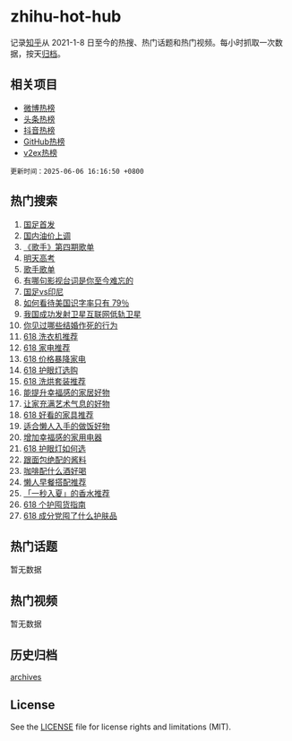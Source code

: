 # zhihu-hot-hub

记录[知乎](https://www.zhihu.com/)从 2021-1-8 日至今的热搜、热门话题和热门视频。每小时抓取一次数据，按天[归档](archives)。

## 相关项目

- [微博热榜](https://github.com/lonnyzhang423/weibo-hot-hub)
- [头条热榜](https://github.com/lonnyzhang423/toutiao-hot-hub)
- [抖音热榜](https://github.com/lonnyzhang423/douyin-hot-hub)
- [GitHub热榜](https://github.com/lonnyzhang423/github-hot-hub)
- [v2ex热榜](https://github.com/lonnyzhang423/v2ex-hot-hub)


`更新时间：2025-06-06 16:16:50 +0800`

## 热门搜索

1. [国足首发](https://www.zhihu.com/search?q=%E5%9B%BD%E8%B6%B3%E9%A6%96%E5%8F%91)
1. [国内油价上调](https://www.zhihu.com/search?q=%E5%9B%BD%E5%86%85%E6%B2%B9%E4%BB%B7%E4%B8%8A%E8%B0%83)
1. [《歌手》第四期歌单](https://www.zhihu.com/search?q=%E3%80%8A%E6%AD%8C%E6%89%8B%E3%80%8B%E7%AC%AC%E5%9B%9B%E6%9C%9F%E6%AD%8C%E5%8D%95)
1. [明天高考](https://www.zhihu.com/search?q=%E6%98%8E%E5%A4%A9%E9%AB%98%E8%80%83)
1. [歌手歌单](https://www.zhihu.com/search?q=%E6%AD%8C%E6%89%8B%E6%AD%8C%E5%8D%95)
1. [有哪句影视台词是你至今难忘的](https://www.zhihu.com/search?q=%E6%9C%89%E5%93%AA%E5%8F%A5%E5%BD%B1%E8%A7%86%E5%8F%B0%E8%AF%8D%E6%98%AF%E4%BD%A0%E8%87%B3%E4%BB%8A%E9%9A%BE%E5%BF%98%E7%9A%84)
1. [国足vs印尼](https://www.zhihu.com/search?q=%E5%9B%BD%E8%B6%B3vs%E5%8D%B0%E5%B0%BC)
1. [如何看待美国识字率只有 79％](https://www.zhihu.com/search?q=%E5%A6%82%E4%BD%95%E7%9C%8B%E5%BE%85%E7%BE%8E%E5%9B%BD%E8%AF%86%E5%AD%97%E7%8E%87%E5%8F%AA%E6%9C%89%2079%EF%BC%85)
1. [我国成功发射卫星互联网低轨卫星](https://www.zhihu.com/search?q=%E6%88%91%E5%9B%BD%E6%88%90%E5%8A%9F%E5%8F%91%E5%B0%84%E5%8D%AB%E6%98%9F%E4%BA%92%E8%81%94%E7%BD%91%E4%BD%8E%E8%BD%A8%E5%8D%AB%E6%98%9F)
1. [你见过哪些结婚作死的行为](https://www.zhihu.com/search?q=%E4%BD%A0%E8%A7%81%E8%BF%87%E5%93%AA%E4%BA%9B%E7%BB%93%E5%A9%9A%E4%BD%9C%E6%AD%BB%E7%9A%84%E8%A1%8C%E4%B8%BA)
1. [618 洗衣机推荐](https://www.zhihu.com/search?q=618%20%E6%B4%97%E8%A1%A3%E6%9C%BA%E6%8E%A8%E8%8D%90)
1. [618 家电推荐](https://www.zhihu.com/search?q=618%20%E5%AE%B6%E7%94%B5%E6%8E%A8%E8%8D%90)
1. [618 价格暴降家电](https://www.zhihu.com/search?q=618%20%E4%BB%B7%E6%A0%BC%E6%9A%B4%E9%99%8D%E5%AE%B6%E7%94%B5)
1. [618 护眼灯选购](https://www.zhihu.com/search?q=618%20%E6%8A%A4%E7%9C%BC%E7%81%AF%E9%80%89%E8%B4%AD)
1. [618 洗烘套装推荐](https://www.zhihu.com/search?q=618%20%E6%B4%97%E7%83%98%E5%A5%97%E8%A3%85%E6%8E%A8%E8%8D%90)
1. [能提升幸福感的家居好物](https://www.zhihu.com/search?q=%E8%83%BD%E6%8F%90%E5%8D%87%E5%B9%B8%E7%A6%8F%E6%84%9F%E7%9A%84%E5%AE%B6%E5%B1%85%E5%A5%BD%E7%89%A9)
1. [让家充满艺术气息的好物](https://www.zhihu.com/search?q=%E8%AE%A9%E5%AE%B6%E5%85%85%E6%BB%A1%E8%89%BA%E6%9C%AF%E6%B0%94%E6%81%AF%E7%9A%84%E5%A5%BD%E7%89%A9)
1. [618 好看的家具推荐](https://www.zhihu.com/search?q=618%20%E5%A5%BD%E7%9C%8B%E7%9A%84%E5%AE%B6%E5%85%B7%E6%8E%A8%E8%8D%90)
1. [适合懒人入手的做饭好物](https://www.zhihu.com/search?q=%E9%80%82%E5%90%88%E6%87%92%E4%BA%BA%E5%85%A5%E6%89%8B%E7%9A%84%E5%81%9A%E9%A5%AD%E5%A5%BD%E7%89%A9)
1. [增加幸福感的家用电器](https://www.zhihu.com/search?q=%E5%A2%9E%E5%8A%A0%E5%B9%B8%E7%A6%8F%E6%84%9F%E7%9A%84%E5%AE%B6%E7%94%A8%E7%94%B5%E5%99%A8)
1. [618 护眼灯如何选](https://www.zhihu.com/search?q=618%20%E6%8A%A4%E7%9C%BC%E7%81%AF%E5%A6%82%E4%BD%95%E9%80%89)
1. [跟面包绝配的酱料](https://www.zhihu.com/search?q=%E8%B7%9F%E9%9D%A2%E5%8C%85%E7%BB%9D%E9%85%8D%E7%9A%84%E9%85%B1%E6%96%99)
1. [咖啡配什么酒好喝](https://www.zhihu.com/search?q=%E5%92%96%E5%95%A1%E9%85%8D%E4%BB%80%E4%B9%88%E9%85%92%E5%A5%BD%E5%96%9D)
1. [懒人早餐搭配推荐](https://www.zhihu.com/search?q=%E6%87%92%E4%BA%BA%E6%97%A9%E9%A4%90%E6%90%AD%E9%85%8D%E6%8E%A8%E8%8D%90)
1. [「一秒入夏」的香水推荐](https://www.zhihu.com/search?q=%E3%80%8C%E4%B8%80%E7%A7%92%E5%85%A5%E5%A4%8F%E3%80%8D%E7%9A%84%E9%A6%99%E6%B0%B4%E6%8E%A8%E8%8D%90)
1. [618 个护囤货指南](https://www.zhihu.com/search?q=618%20%E4%B8%AA%E6%8A%A4%E5%9B%A4%E8%B4%A7%E6%8C%87%E5%8D%97)
1. [618 成分党囤了什么护肤品](https://www.zhihu.com/search?q=618%20%E6%88%90%E5%88%86%E5%85%9A%E5%9B%A4%E4%BA%86%E4%BB%80%E4%B9%88%E6%8A%A4%E8%82%A4%E5%93%81)

## 热门话题

暂无数据

## 热门视频

暂无数据

## 历史归档

[archives](archives)

## License

See the [LICENSE](LICENSE) file for license rights and limitations (MIT).
